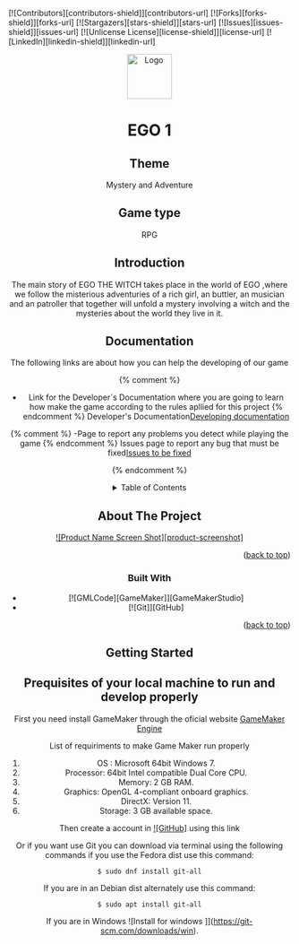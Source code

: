 [![Contributors][contributors-shield]][contributors-url]
[![Forks][forks-shield]][forks-url]
[![Stargazers][stars-shield]][stars-url]
[![Issues][issues-shield]][issues-url]
[![Unlicense License][license-shield]][license-url]
[![LinkedIn][linkedin-shield]][linkedin-url]


<!-- PROJECT LOGO -->

<div align="center">
  <a href="https://github.com/lucytoastinne484/EGO1-Witch/upload/main/documentation">
    <img src="logo/gametitlepatch2.png" alt="Logo" width="80" height="80">
  </a>

<h1>EGO 1 </h1>


<h2>Theme</h2>
<p>Mystery and Adventure</p>

<h2>Game type</h2>
<p>RPG</p>

<h2>Introduction</h2>
<p></p>
<p>The main story of EGO THE WITCH takes place in the world of EGO ,where we
follow the misterious adventuries of a rich girl, an buttler, an musician and an patroller that together will
unfold a mystery involving a witch and the mysteries about the world they live in it.  </p> 

<h2>Documentation</h2>
<p>The following links are about how you can help the developing of our game</p>

{% comment %}
- Link for the Developer´s Documentation where you are going to learn how make the game according to the rules
apllied for this project
{% endcomment %}
Developer's Documentation[Developing documentation](https://github.com/lucytoastinne484/EGO1-Witch/tree/main/documentation)



{% comment %}
-Page to report any problems you detect while playing the game 
{% endcomment %}
Issues page to report any bug that must be fixed[Issues to be fixed](https://github.com/lucytoastinne484/EGO1-Witch/issues)


{% endcomment %}

<!-- TABLE OF CONTENTS -->
<details>
  <summary>Table of Contents</summary>
  <ol>
    <li>
      <a href="#about-the-project">About The Project</a>
      <ul>
        <li><a href="#built-with">Built With</a></li>
      </ul>
    </li>
    <li>
      <a href="#getting-started">Getting Started</a>
      <ul>
        <li><a href="#prerequisites">Prerequisites</a></li>
        <li><a href="#installation">Installation</a></li>
      </ul>
    </li>
    <li><a href="#usage">Usage</a></li>
    <li><a href="#roadmap">Roadmap</a></li>
    <li><a href="#contributing">Contributing</a></li>
    <li><a href="#license">License</a></li>
    <li><a href="#contact">Contact</a></li>
    <li><a href="#acknowledgments">Acknowledgments</a></li>
  </ol>
</details>

<!-- ABOUT THE PROJECT -->
## About The Project

[![Product Name Screen Shot][product-screenshot]](https://example.com)

<p align="right">(<a href="#readme-top">back to top</a>)</p>



### Built With


* [![GMLCode][GameMaker]][GameMakerStudio]
* [![Git]][GitHub]


<p align="right">(<a href="#readme-top">back to top</a>)</p>

<!-- GETTING STARTED -->
## Getting Started

## Prequisites of your local machine to run and develop properly

First you need install GameMaker through the oficial website [GameMaker Engine](https://gamemaker.io/pt-BR/download)

List of requiriments to make Game Maker run properly

1. OS : Microsoft 64bit Windows 7.
2. Processor: 64bit Intel compatible Dual Core CPU.
3. Memory: 2 GB RAM.
4. Graphics: OpenGL 4-compliant onboard graphics.
5. DirectX: Version 11.
6. Storage: 3 GB available space.


Then create a account in [![GitHub]](https://github.com/login) using this link

Or if you want use Git you can download via terminal using the following commands if you use the Fedora dist use this command:

  ```
  $ sudo dnf install git-all
  ```

If you are in an Debian dist alternately use this command:

  ```
  $ sudo apt install git-all
  ```

If you are in Windows ![Install for windows ]](https://git-scm.com/downloads/win).
